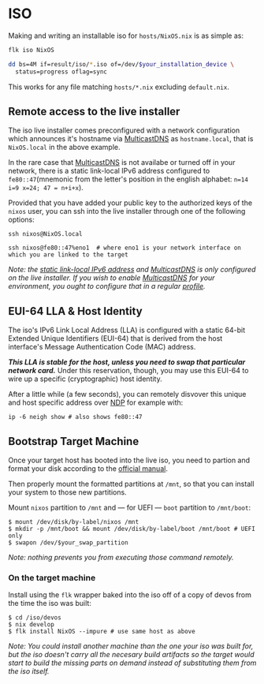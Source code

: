# ISO

Making and writing an installable iso for `hosts/NixOS.nix` is as simple as:
```sh
flk iso NixOS

dd bs=4M if=result/iso/*.iso of=/dev/$your_installation_device \
  status=progress oflag=sync
```

This works for any file matching `hosts/*.nix` excluding `default.nix`.

## Remote access to the live installer

The iso live installer comes preconfigured with a network configuration
which announces it's hostname via [MulticastDNS][mDNS] as `hostname.local`, 
that is `NixOS.local` in the above example.

In the rare case that [MulticastDNS][mDNS] is not availabe or turned off
in your network, there is a static link-local IPv6 address configured to
`fe80::47`(mnemonic from the letter's position in the english alphabet:
`n=14 i=9 x=24; 47 = n+i+x`).

Provided that you have added your public key to the authorized keys of the
`nixos` user, you can ssh into the live installer through one of the 
following options:

```console
ssh nixos@NixOS.local

ssh nixos@fe80::47%eno1  # where eno1 is your network interface on which you are linked to the target
```

_Note: the [static link-local IPv6 address][staticLLA] and [MulticastDNS][mDNS] is only
configured on the live installer. If you wish to enable [MulticastDNS][mDNS]
for your environment, you ought to configure that in a regular [profile](../../profiles)._

## EUI-64 LLA & Host Identity

The iso's IPv6 Link Local Address (LLA) is configured with a static 64-bit Extended
Unique Identifiers (EUI-64) that is derived from the host interface's Message
Authentication Code (MAC) address.

***This LLA is stable for the host, unless you need to swap that particular network card.*** 
Under this reservation, though, you may use this EUI-64 to wire up a specific
(cryptographic) host identity.

After a little while (a few seconds), you can remotely disvover this unique and host
specific address over [NDP][NDP] for example with:

```console
ip -6 neigh show # also shows fe80::47
```

## Bootstrap Target Machine

Once your target host has booted into the live iso, you need to partion
and format your disk according to the [official manual][manual].

Then properly mount the formatted partitions at `/mnt`, so that you can
install your system to those new partitions.

Mount `nixos` partition to `/mnt` and &mdash; for UEFI &mdash; `boot` 
partition to `/mnt/boot`:

```console
$ mount /dev/disk/by-label/nixos /mnt
$ mkdir -p /mnt/boot && mount /dev/disk/by-label/boot /mnt/boot # UEFI only
$ swapon /dev/$your_swap_partition
```

_Note: nothing prevents you from executing those command remotely._


### On the target machine

Install using the `flk` wrapper baked into the iso off of a copy of devos 
from the time the iso was built:

```console
$ cd /iso/devos
$ nix develop
$ flk install NixOS --impure # use same host as above
```

<!-- TODO: find out why --impure is necesary / PRs welcome! -->

_Note: You _could_ install another machine than the one your iso was built for,
but the iso doesn't carry all the necesary build artifacts so the target would
start to build the missing parts on demand instead of substituting them from
the iso itself._

<!--
### From a remote

From within the devshell:

```console
deploy "flk#NixOS" --ssh-user nixos --hostname NixOS.local # or, if multicastDNS fails:
deploy "flk#NixOS" --ssh-user nixos --hostname [fe80::47%eno1]
```

The latter option is currently blocked by [Nix Issue 4643](https://github.com/NixOS/nix/issues/4643).

TODO: The former did not complete on my machine as the MulticastDNS seemed to be too unstable.
-->

[manual]: https://nixos.org/manual/nixos/stable/index.html#sec-installation-partitioning
[mDNS]: https://en.wikipedia.org/wiki/Multicast_DNS
[NDP]: https://en.wikipedia.org/wiki/Neighbor_Discovery_Protocol
[staticLLA]: https://tools.ietf.org/html/rfc7404

